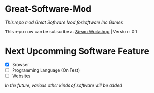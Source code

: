 # Great-Software-Mod
_This repo mod Great Software Mod forSoftware Inc Games_

This repo now can be subscribe at [Steam Workshop](https://steamcommunity.com/sharedfiles/filedetails/?id=2188088339) | Version : 0.1

# Next Upcomming Software Feature
- [x] Browser
- [ ] Programming Language (On Test)
- [ ] Websites

_In the future, various other kinds of software will be added_
